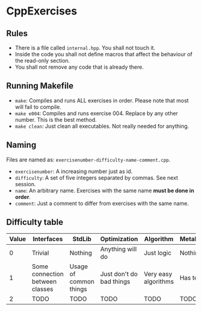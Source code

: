# CppExercises

## Rules

- There is a file called `internal.hpp`. You shall not touch it.
- Inside the code you shall not define macros that affect the behaviour of the read-only section.
- You shall not remove any code that is already there.

## Running Makefile

- `make`: Compiles and runs ALL exercises in order. Please note that most will fail to compile.
- `make e004`: Compiles and runs exercise 004. Replace by any other number. This is the best method.
- `make clean`: Just clean all executables. Not really needed for anything.

## Naming

Files are named as: `exercisenumber-difficulty-name-comment.cpp`.

 - `exercisenumber`: A increasing number just as id.
 - `difficulty`: A set of five integers separated by commas. See next session.
 - `name`: An arbitrary name. Exercises with the same name **must be done in order**.
 - `comment`: Just a comment to differ from exercises with the same name.

## Difficulty table

Value | Interfaces | StdLib | Optimization | Algorithm | MetaProgramming
----- | ---------- | ------ | ------------ | --------- | ----------------
0 | Trivial | Nothing | Anything will do | Just logic | Nothing
1 | Some connection between classes | Usage of common things | Just don't do bad things | Very easy algorithms | Has templates
2 | TODO | TODO | TODO | TODO | TODO
